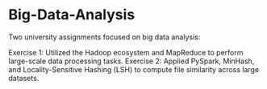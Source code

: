# Big-Data-Analysis
Two university assignments focused on big data analysis:

Exercise 1: Utilized the Hadoop ecosystem and MapReduce to perform large-scale data processing tasks.
Exercise 2: Applied PySpark, MinHash, and Locality-Sensitive Hashing (LSH) to compute file similarity across large datasets.

